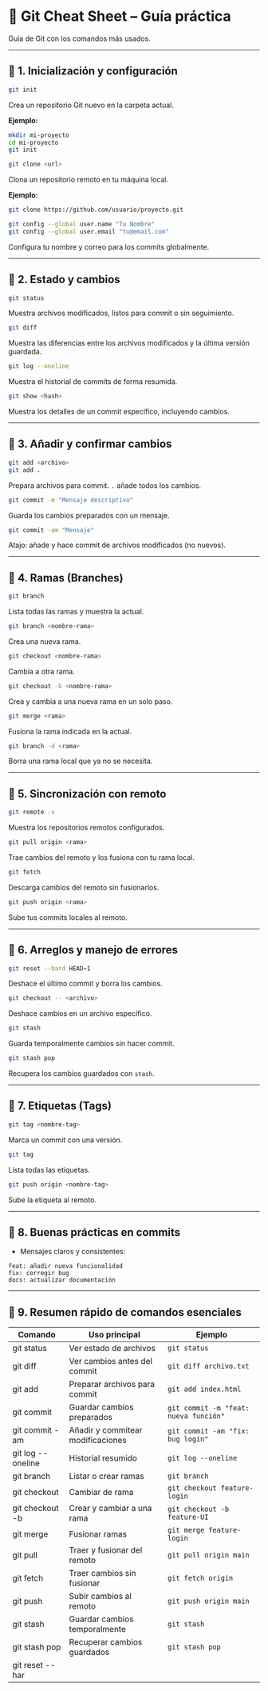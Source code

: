 # 🐙 Git Cheat Sheet – Guía práctica

Guía de Git con los comandos más usados.

---

## 🔹 1. Inicialización y configuración

```bash
git init
```

Crea un repositorio Git nuevo en la carpeta actual.

**Ejemplo:**

```bash
mkdir mi-proyecto
cd mi-proyecto
git init
```

```bash
git clone <url>
```

Clona un repositorio remoto en tu máquina local.

**Ejemplo:**

```bash
git clone https://github.com/usuario/proyecto.git
```

```bash
git config --global user.name "Tu Nombre"
git config --global user.email "tu@email.com"
```

Configura tu nombre y correo para los commits globalmente.

---

## 🔹 2. Estado y cambios

```bash
git status
```

Muestra archivos modificados, listos para commit o sin seguimiento.

```bash
git diff
```

Muestra las diferencias entre los archivos modificados y la última versión guardada.

```bash
git log --oneline
```

Muestra el historial de commits de forma resumida.

```bash
git show <hash>
```

Muestra los detalles de un commit específico, incluyendo cambios.

---

## 🔹 3. Añadir y confirmar cambios

```bash
git add <archivo>
git add .
```

Prepara archivos para commit. `.` añade todos los cambios.

```bash
git commit -m "Mensaje descriptivo"
```

Guarda los cambios preparados con un mensaje.

```bash
git commit -am "Mensaje"
```

Atajo: añade y hace commit de archivos modificados (no nuevos).

---

## 🔹 4. Ramas (Branches)

```bash
git branch
```

Lista todas las ramas y muestra la actual.

```bash
git branch <nombre-rama>
```

Crea una nueva rama.

```bash
git checkout <nombre-rama>
```

Cambia a otra rama.

```bash
git checkout -b <nombre-rama>
```

Crea y cambia a una nueva rama en un solo paso.

```bash
git merge <rama>
```

Fusiona la rama indicada en la actual.

```bash
git branch -d <rama>
```

Borra una rama local que ya no se necesita.

---

## 🔹 5. Sincronización con remoto

```bash
git remote -v
```

Muestra los repositorios remotos configurados.

```bash
git pull origin <rama>
```

Trae cambios del remoto y los fusiona con tu rama local.

```bash
git fetch
```

Descarga cambios del remoto sin fusionarlos.

```bash
git push origin <rama>
```

Sube tus commits locales al remoto.

---

## 🔹 6. Arreglos y manejo de errores

```bash
git reset --hard HEAD~1
```

Deshace el último commit y borra los cambios.

```bash
git checkout -- <archivo>
```

Deshace cambios en un archivo específico.

```bash
git stash
```

Guarda temporalmente cambios sin hacer commit.

```bash
git stash pop
```

Recupera los cambios guardados con `stash`.

---

## 🔹 7. Etiquetas (Tags)

```bash
git tag <nombre-tag>
```

Marca un commit con una versión.

```bash
git tag
```

Lista todas las etiquetas.

```bash
git push origin <nombre-tag>
```

Sube la etiqueta al remoto.

---

## 🔹 8. Buenas prácticas en commits

* Mensajes claros y consistentes:

```text
feat: añadir nueva funcionalidad
fix: corregir bug
docs: actualizar documentación
```

---

## 🔹 9. Resumen rápido de comandos esenciales

| Comando           | Uso principal                     | Ejemplo                               |
| ----------------- | --------------------------------- | ------------------------------------- |
| git status        | Ver estado de archivos            | `git status`                          |
| git diff          | Ver cambios antes del commit      | `git diff archivo.txt`                |
| git add           | Preparar archivos para commit     | `git add index.html`                  |
| git commit        | Guardar cambios preparados        | `git commit -m "feat: nueva función"` |
| git commit -am    | Añadir y commitear modificaciones | `git commit -am "fix: bug login"`     |
| git log --oneline | Historial resumido                | `git log --oneline`                   |
| git branch        | Listar o crear ramas              | `git branch`                          |
| git checkout      | Cambiar de rama                   | `git checkout feature-login`          |
| git checkout -b   | Crear y cambiar a una rama        | `git checkout -b feature-UI`          |
| git merge         | Fusionar ramas                    | `git merge feature-login`             |
| git pull          | Traer y fusionar del remoto       | `git pull origin main`                |
| git fetch         | Traer cambios sin fusionar        | `git fetch origin`                    |
| git push          | Subir cambios al remoto           | `git push origin main`                |
| git stash         | Guardar cambios temporalmente     | `git stash`                           |
| git stash pop     | Recuperar cambios guardados       | `git stash pop`                       |
| git reset --har   |                                   |                                       |
